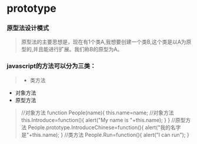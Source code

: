 # prototype
### 原型法设计模式
>原型法的主要思想是，现在有1个类A,我想要创建一个类B,这个类是以A为原型的,并且能进行扩展。我们称B的原型为A。

### javascript的方法可以分为三类：
> * 类方法  
* 对象方法
* 原型方法

> //对象方法
    function People(name){
    this.name=name;
    //对象方法
    this.Introduce=function(){
    alert("My name is "+this.name);
    }
    }
    //原型方法
    People.prototype.IntroduceChinese=function(){
    alert("我的名字是"+this.name);
    }
    //类方法
    People.Run=function(){
    alert("I can run");
    }
